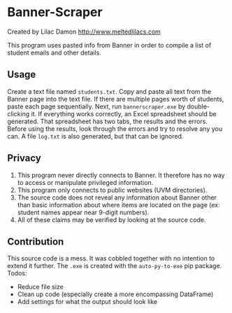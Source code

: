 # Banner-Scraper
 
Created by Lilac Damon http://www.meltedlilacs.com

This program uses pasted info from Banner in order to compile a list of student emails and other details.

## Usage
Create a text file named `students.txt`. Copy and paste all text from the Banner page into the text file. If there are multiple pages worth of students, paste each page sequentially. Next, run `bannerscraper.exe` by double-clicking it. If everything works correctly, an Excel spreadsheet should be generated. That spreadsheet has two tabs, the results and the errors. Before using the results, look through the errors and try to resolve any you can. A file `log.txt` is also generated, but that can be ignored.

## Privacy
1) This program never directly connects to Banner. It therefore has no way to access or manipulate privileged information.
2) This program only connects to public websites (UVM directories).
3) The source code does not reveal any information about Banner other than basic information
    about where items are located on the page (ex: student names appear near 9-digit numbers).
4) All of these claims may be verified by looking at the source code.

## Contribution
This source code is a mess. It was cobbled together with no intention to extend it further. The `.exe` is created with the `auto-py-to-exe` pip package.
Todos:
- Reduce file size
- Clean up code (especially create a more encompassing DataFrame)
- Add settings for what the output should look like